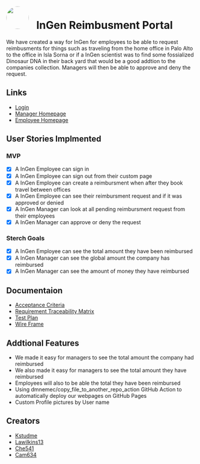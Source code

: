 <h1 text-aligh="center">
<img src="https://res.cloudinary.com/teepublic/image/private/s--dC4Y4vHM--/t_Preview/b_rgb:ffffff,c_limit,f_jpg,h_630,q_90,w_630/v1511114312/production/designs/2076622_1.jpg" style=" width:60px ; height:60px; border-radius: 50px;"  >
&nbsp;&nbsp;InGen Reimbusment Portal</h1>

We have created a way for InGen for employees to be able to request reimbusments for things such as traveling from the home office in Palo Alto to the office in Isla Sorna or if a InGen scientist was to find some fossialized Dinosaur DNA in their back yard that would be a good addtion to the companies collection. Managers will then be able to approve and deny the request.
## Links
- [Login](<https://cam634.github.io/webpages/login> "Live View")
- [Manager Homepage](<https://cam634.github.io/webpages/manager> "Live View")
- [Employee Homepage](<https://cam634.github.io/webpages/employee> "Live View")
## User Stories Implmented
### MVP
- [X] A InGen Employee can sign in  
- [X] A InGen Employee can sign out from their custom page
- [X] A InGen Employee can create a reimbursment when after they book travel between offices 
- [X] A InGen Employee can see their reimbursment request and if it was approved or denied
- [X] A InGen Manager can look at all pending reimbursment request from their employees 
- [X] A InGen Manager can approve or deny the request 
### Sterch Goals
- [X] A InGen Employee can see the total amount they have been reimbursed
- [X] A InGen Manager can see the global amount the company has reimbursed 
- [X] A InGen Manager can see the amount of money they have reimbursed
## Documentaion
- [Acceptance Criteria](<https://github.com/cam634/Tech-Project-InGen/blob/main/Documentation/acceptance-criteria.md> "Live View")
- [Requirement Traceability Matrix](<https://github.com/cam634/Tech-Project-InGen/blob/main/Documentation/requirment-traceability-matrix-final.pdf> "Live View")
- [Test Plan](<https://github.com/cam634/Tech-Project-InGen/blob/main/Documentation/test-plan-document.md> "Live View")
- [Wire Frame](<https://github.com/cam634/Tech-Project-InGen/blob/main/Documentation/wireframe.pdf> "Live View")

## Addtional Features 
- We made it easy for managers to see the total amount the company had reimbursed
- We also made it easy for managers to see the total amount they have reimbursed 
- Employees will also to be able the total they have been reimbursed
- Using dmnemec/copy_file_to_another_repo_action GitHub Action to automatically deploy our webpages on GitHub Pages
- Custom Profile pictures by User name

## Creators 
- [Kstudme](https://github.com/Kstudme)
- [Lawilkins13](https://github.com/lawilkins13)
- [Che541](https://github.com/Che541)
- [Cam634](https://github.com/cam634)


